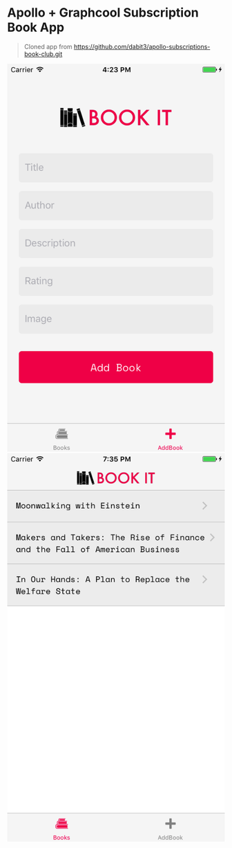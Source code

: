 # Apollo + Graphcool Subscription Book App

> Cloned app from https://github.com/dabit3/apollo-subscriptions-book-club.git

![AddBook](.screenshots/AddBook.png?raw=true "AddBook")
![BookList](.screenshots/BookList.png?raw=true "BookList")
